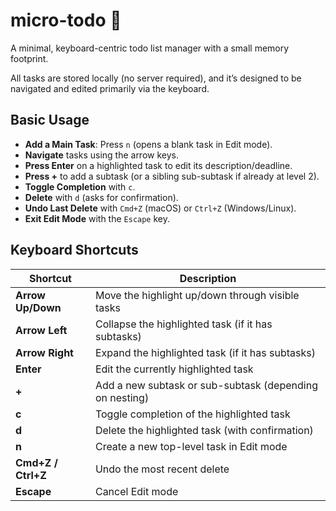 # micro-todo 🪼

A minimal, keyboard-centric todo list manager with a small memory footprint. 

All tasks are stored locally (no server required), and it’s designed to be navigated and edited primarily via the keyboard.

## Basic Usage
- **Add a Main Task**: Press `n` (opens a blank task in Edit mode).
- **Navigate** tasks using the arrow keys.
- **Press Enter** on a highlighted task to edit its description/deadline.
- **Press +** to add a subtask (or a sibling sub-subtask if already at level 2).
- **Toggle Completion** with `c`.
- **Delete** with `d` (asks for confirmation).
- **Undo Last Delete** with `Cmd+Z` (macOS) or `Ctrl+Z` (Windows/Linux).
- **Exit Edit Mode** with the `Escape` key.

## Keyboard Shortcuts

| Shortcut        | Description                                                 |
|-----------------|-------------------------------------------------------------|
| **Arrow Up/Down** | Move the highlight up/down through visible tasks            |
| **Arrow Left**  | Collapse the highlighted task (if it has subtasks)          |
| **Arrow Right** | Expand the highlighted task (if it has subtasks)            |
| **Enter**       | Edit the currently highlighted task                          |
| **+**           | Add a new subtask or sub-subtask (depending on nesting)      |
| **c**           | Toggle completion of the highlighted task                   |
| **d**           | Delete the highlighted task (with confirmation)             |
| **n**           | Create a new top-level task in Edit mode                    |
| **Cmd+Z / Ctrl+Z** | Undo the most recent delete                                |
| **Escape**      | Cancel Edit mode                                            |
